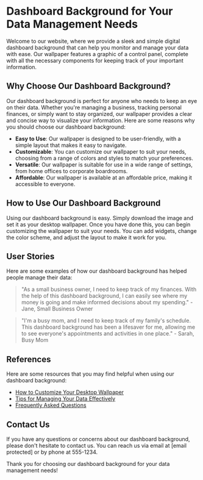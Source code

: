 <!--font:Alegreya-->

# Dashboard Background for Your Data Management Needs

Welcome to our website, where we provide a sleek and simple digital dashboard background that can help you monitor and manage your data with ease. Our wallpaper features a graphic of a control panel, complete with all the necessary components for keeping track of your important information.

## Why Choose Our Dashboard Background?

Our dashboard background is perfect for anyone who needs to keep an eye on their data. Whether you're managing a business, tracking personal finances, or simply want to stay organized, our wallpaper provides a clear and concise way to visualize your information. Here are some reasons why you should choose our dashboard background:

- **Easy to Use**: Our wallpaper is designed to be user-friendly, with a simple layout that makes it easy to navigate.
- **Customizable**: You can customize our wallpaper to suit your needs, choosing from a range of colors and styles to match your preferences.
- **Versatile**: Our wallpaper is suitable for use in a wide range of settings, from home offices to corporate boardrooms.
- **Affordable**: Our wallpaper is available at an affordable price, making it accessible to everyone.

## How to Use Our Dashboard Background

Using our dashboard background is easy. Simply download the image and set it as your desktop wallpaper. Once you have done this, you can begin customizing the wallpaper to suit your needs. You can add widgets, change the color scheme, and adjust the layout to make it work for you.

## User Stories

Here are some examples of how our dashboard background has helped people manage their data:

> "As a small business owner, I need to keep track of my finances. With the help of this dashboard background, I can easily see where my money is going and make informed decisions about my spending." - Jane, Small Business Owner

> "I'm a busy mom, and I need to keep track of my family's schedule. This dashboard background has been a lifesaver for me, allowing me to see everyone's appointments and activities in one place." - Sarah, Busy Mom

## References

Here are some resources that you may find helpful when using our dashboard background:

- [How to Customize Your Desktop Wallpaper](#)
- [Tips for Managing Your Data Effectively](#)
- [Frequently Asked Questions](#)

## Contact Us

If you have any questions or concerns about our dashboard background, please don't hesitate to contact us. You can reach us via email at [email protected] or by phone at 555-1234.

Thank you for choosing our dashboard background for your data management needs!

<!--

Write me content for website with wallpaper which alt text is:

"A wallpaper with a simple graphic of a digital dashboard or control panel, with space for monitoring and managing data."

The name/title of the page should not be 1:1 copy of the alt text but rather a real content of the website which is using this wallpaper.

- Use markdown format 
- Start with heading
- Heading should be short and concise
- The content should look like a real website 
- The website should not be about the wallpaper, wallpaper is just a related background
- Heading should be contain work "wallpaper" or "background"
- Include real sections like references, contact, user stories, etc. use things relevant to the page purpose.
- Feel free to use structure like headings, bullets, numbering, blockquotes, paragraphs, horizontal lines, etc.
- You can use formatting like bold or _italic_
- You can include UTF-8 emojis
- Links should be only #hash anchors (and you can refer to the document itself)
- Do not include images


---


# Dashboard Background for Your Data Management Needs

Welcome to our website, where we provide a sleek and simple digital dashboard background that can help you monitor and manage your data with ease. Our wallpaper features a graphic of a control panel, complete with all the necessary components for keeping track of your important information.

## Why Choose Our Dashboard Background?

Our dashboard background is perfect for anyone who needs to keep an eye on their data. Whether you're managing a business, tracking personal finances, or simply want to stay organized, our wallpaper provides a clear and concise way to visualize your information. Here are some reasons why you should choose our dashboard background:

- **Easy to Use**: Our wallpaper is designed to be user-friendly, with a simple layout that makes it easy to navigate.
- **Customizable**: You can customize our wallpaper to suit your needs, choosing from a range of colors and styles to match your preferences.
- **Versatile**: Our wallpaper is suitable for use in a wide range of settings, from home offices to corporate boardrooms.
- **Affordable**: Our wallpaper is available at an affordable price, making it accessible to everyone.

## How to Use Our Dashboard Background

Using our dashboard background is easy. Simply download the image and set it as your desktop wallpaper. Once you have done this, you can begin customizing the wallpaper to suit your needs. You can add widgets, change the color scheme, and adjust the layout to make it work for you.

## User Stories

Here are some examples of how our dashboard background has helped people manage their data:

> "As a small business owner, I need to keep track of my finances. With the help of this dashboard background, I can easily see where my money is going and make informed decisions about my spending." - Jane, Small Business Owner

> "I'm a busy mom, and I need to keep track of my family's schedule. This dashboard background has been a lifesaver for me, allowing me to see everyone's appointments and activities in one place." - Sarah, Busy Mom

## References

Here are some resources that you may find helpful when using our dashboard background:

- [How to Customize Your Desktop Wallpaper](#)
- [Tips for Managing Your Data Effectively](#)
- [Frequently Asked Questions](#)

## Contact Us

If you have any questions or concerns about our dashboard background, please don't hesitate to contact us. You can reach us via email at [email protected] or by phone at 555-1234.

Thank you for choosing our dashboard background for your data management needs!

-->
